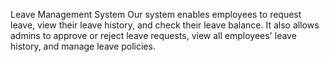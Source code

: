 Leave Management System 
Our  system enables employees to request leave, view their leave history, and check their leave balance. It also allows admins to approve or reject leave requests, view all employees' leave history, and manage leave policies.
